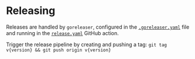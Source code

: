 # Releasing

Releases are handled by `goreleaser`, configured in the [`.goreleaser.yaml`](../.goreleaser.yaml)
file and running in the [`release.yaml`](../.github/workflows/release.yaml) GitHub action.

Trigger the release pipeline by creating and pushing a tag: `git tag v{version} && git push origin v{version}`

